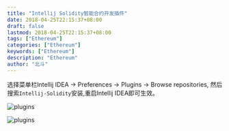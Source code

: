 ```yaml
---
title: "Intellij Solidity智能合约开发插件"
date: 2018-04-25T22:15:37+08:00
draft: false
lastmod: 2018-04-25T22:15:37+08:00
tags: ["Ethereum"]
categories: ["Ethereum"]
keywords: ["Ethereum"]
description: "Ethereum"
author: "北斗"
---
```


选择菜单栏Intellij IDEA -> Preferences -> Plugins -> Browse repositories, 然后搜索`Intellij-Solidity`安装,重启Intellij IDEA即可生效。

![plugins](/media/images/2018/plugins01.png)

![plugins](/media/images/2018/plugins02.png)




